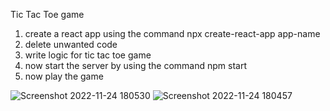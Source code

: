 Tic Tac Toe game

1) create a react app using the command npx create-react-app app-name
2) delete unwanted code 
3) write logic for tic tac toe game
4) now start the server by using the command npm start 
5) now play the game


![Screenshot 2022-11-24 180530](https://user-images.githubusercontent.com/108678028/203791050-a6a22e60-51fa-4765-b7b4-a53c263932ee.png)
![Screenshot 2022-11-24 180457](https://user-images.githubusercontent.com/108678028/203791067-5376014c-49d1-49c1-8ecb-73990fa858ee.png)
